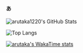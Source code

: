 #### あ

![arutaka1220's GitHub Stats](https://github-readme-stats.vercel.app/api?username=arutaka1220&show_icons=true&theme=transparent)

![Top Langs](https://github-readme-stats.vercel.app/api/top-langs/?username=arutaka1220&size_weight=0.5&count_weight=0.5)

[![arutaka's WakaTime stats](https://github-readme-stats.vercel.app/api/wakatime?username=arutaka)](https://github.com/anuraghazra/github-readme-stats)
